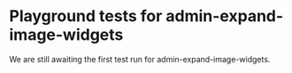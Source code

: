 # Playground tests for admin-expand-image-widgets
We are still awaiting the first test run for admin-expand-image-widgets.
